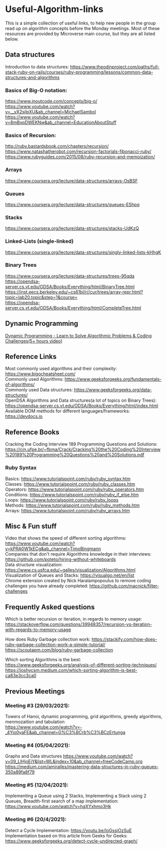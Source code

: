# Useful-Algorithm-links

This is a simple collection of useful links, to help new people in the group read up on algorithm concepts before the Monday meetings. Most of these resources are provided by Microverse main course, but they are all listed below.

## Data structures

Introduction to data structures: https://www.theodinproject.com/paths/full-stack-ruby-on-rails/courses/ruby-programming/lessons/common-data-structures-and-algorithms

### Basics of Big-O notation:

https://www.inoutcode.com/concepts/big-o/  
https://www.youtube.com/watch?v=__vX2sjlpXU&ab_channel=MichaelSambol  
https://www.youtube.com/watch?v=8mBxpDWEKNw&ab_channel=EducationAboutStuff  

### Basics of Recursion:

http://ruby.bastardsbook.com/chapters/recursion/  
https://www.natashatherobot.com/recursion-factorials-fibonacci-ruby/  
https://www.rubyguides.com/2015/08/ruby-recursion-and-memoization/  

### Arrays

https://www.coursera.org/lecture/data-structures/arrays-OsBSF

### Queues

https://www.coursera.org/lecture/data-structures/queues-EShpq

### Stacks

https://www.coursera.org/lecture/data-structures/stacks-UdKzQ

### Linked-Lists (single-linked)

https://www.coursera.org/lecture/data-structures/singly-linked-lists-kHhgK

### Binary Trees
https://www.coursera.org/lecture/data-structures/trees-95qda  
https://opendsa-server.cs.vt.edu/ODSA/Books/Everything/html/BinaryTree.html  
https://inst.eecs.berkeley.edu/~cs61bl/r//cur/trees/array-repr.html?topic=lab20.topic&step=1&course=  
https://opendsa-server.cs.vt.edu/ODSA/Books/Everything/html/CompleteTree.html  

## Dynamic Programming
[Dynamic Programming - Learn to Solve Algorithmic Problems & Coding Challenges(5+ hours video)](https://www.youtube.com/watch?v=oBt53YbR9Kk&list=PLSurF7AG96ezGTQvrLGLGlbP_mEyWia4R&index=13&t=279s)

## Reference Links

Most commonly used algorithms and their complexity: https://www.bigocheatsheet.com/   
Commonly used Algorithms: https://www.geeksforgeeks.org/fundamentals-of-algorithms/   
Commonly used Data structures: https://www.geeksforgeeks.org/data-structures/   
OpenDSA Algorithms and Data structures(a lot of topics on Binary Trees): https://opendsa-server.cs.vt.edu/ODSA/Books/Everything/html/index.html  
Available DOM methods for different languages/frameworks: https://devdocs.io  

## Reference Books

Cracking the Coding Interview 189 Programming Questions and Solutions: https://cin.ufpe.br/~fbma/Crack/Cracking%20the%20Coding%20Interview%20189%20Programming%20Questions%20and%20Solutions.pdf  


### Ruby Syntax

Basics: https://www.tutorialspoint.com/ruby/ruby_syntax.htm  
Classes: https://www.tutorialspoint.com/ruby/ruby_classes.htm  
Operators: https://www.tutorialspoint.com/ruby/ruby_operators.htm  
Conditions: https://www.tutorialspoint.com/ruby/ruby_if_else.htm  
Loops: https://www.tutorialspoint.com/ruby/ruby_loops  
Methods: https://www.tutorialspoint.com/ruby/ruby_methods.htm  
Arrays: https://www.tutorialspoint.com/ruby/ruby_arrays.htm  

## Misc & Fun stuff

Video that shows the speed of different sorting algorithms: https://www.youtube.com/watch?v=kPRA0W1kECg&ab_channel=TimoBingmann  
Companies that don't require Algorithms knowledge in their interviews: https://github.com/poteto/hiring-without-whiteboards  
Data structure visualization: https://www.cs.usfca.edu/~galles/visualization/Algorithms.html  
Visualization of Queues and Stacks: https://visualgo.net/en/list  
Chrome extension created by Nick Haralampopoulus to remove coding challenges you have already completed: https://github.com/macnick/filter-challenges  

## Frequently Asked questions

Which is better recursion or iteration, in regards to memory usage: https://stackoverflow.com/questions/39948357/recursion-vs-iteration-with-regards-to-memory-usage  

How does Ruby Garbage collection work: https://stackify.com/how-does-ruby-garbage-collection-work-a-simple-tutorial/
                                       https://scoutapm.com/blog/ruby-garbage-collection  

Which sorting Algorithms is the best: https://www.geeksforgeeks.org/analysis-of-different-sorting-techniques/  
                                      https://joshycsm.medium.com/which-sorting-algorithm-is-best-ca83e3cc3ca0  


## Previous Meetings
### Meeting #3 (29/03/2021):
 Towers of Hanoi, dynamic programming, grid algorithms, greedy algorithms, menmozaition and tabulation  
https://www.youtube.com/watch?v=-_4Yio0yaFE&ab_channel=G%C3%BCrb%C3%BCzErtunga

### Meeting #4 (05/04/2021):  
  Graphs and Data structures
https://www.youtube.com/watch?v=09_LlHjoEiY&list=WL&index=10&ab_channel=freeCodeCamp.org  
https://medium.com/amiralles/mastering-data-structures-in-ruby-queues-350a89fa8f79  

### Meeting #5 (12/04/2021):  
Implementing a Queue using 2 Stacks, Implementing a Stack using 2 Queues, Breadth-first search of a map implementation: https://www.youtube.com/watch?v=hgXYxhmo3Hk  

### Meeting #6 (20/4/2021):  
Detect a Cycle Implementation: https://youtu.be/IoGssiOzSuE  
Implementation based on this article from Geeks for Geeks: https://www.geeksforgeeks.org/detect-cycle-undirected-graph/  